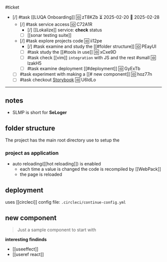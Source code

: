 #ticket 

- [/] #task [[LUQA Onboarding]] 🆔 zT8KZb ⏳ 2025-02-20 📅 2025-02-28
	- [/] #task service access 🆔 C72A1R
		- [/] [[Lokalize]] service: **check** status
		- [ ] [[sonar testing suite]]
	- [/] #task explore projects code 🆔 ii12pe
		- [/] #task examine and study the [[#folder structure]] 🆔 PEayUI
		- [ ]  #task study the [[#tools in use]] 🆔 xCxe9D
		- [ ] #task check [[vim]] `integration` with JS and the rest #small  🆔 lzakH5
		- [ ] #task examine deployment [[#deployment]] 🆔 GyExTb
	- [ ] #task experiment with making a [[# new component]] 🆔 hoz77n
	- [ ] #task checkout [Storybook](https://gemini-storybook.prompt-scorpion-preview.aws.aviv.eu/?path=/docs/introduction-getting-started--docs) 🆔 U6ldLo

___

## notes

- SLMP is short for **SeLoger**

## folder structure

The project has the main root directory use to setup the 

### project as **application**

- auto reloading([[hot reloading]]) is enabled
	- each time a value is changed the code is recompiled by [[WebPack]]
	- the page is reloaded

## deployment

uses [[circleci]]
config file: `.circleci/continue-config.yml`

## new component
> Just a sample component to start with


**interesting findinds**

- [[useeffect]]
- [[useref react]]
